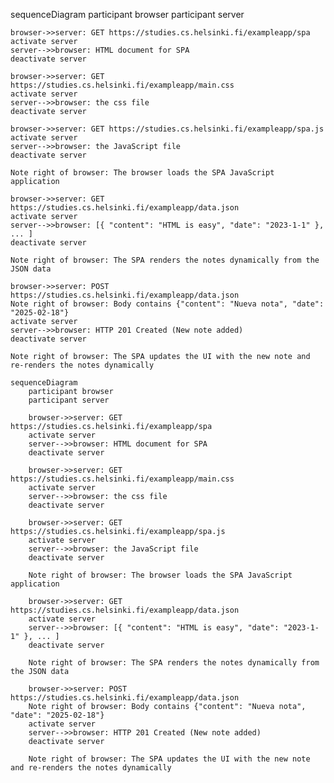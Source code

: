 sequenceDiagram
    participant browser
    participant server

    browser->>server: GET https://studies.cs.helsinki.fi/exampleapp/spa
    activate server
    server-->>browser: HTML document for SPA
    deactivate server

    browser->>server: GET https://studies.cs.helsinki.fi/exampleapp/main.css
    activate server
    server-->>browser: the css file
    deactivate server

    browser->>server: GET https://studies.cs.helsinki.fi/exampleapp/spa.js
    activate server
    server-->>browser: the JavaScript file
    deactivate server

    Note right of browser: The browser loads the SPA JavaScript application

    browser->>server: GET https://studies.cs.helsinki.fi/exampleapp/data.json
    activate server
    server-->>browser: [{ "content": "HTML is easy", "date": "2023-1-1" }, ... ]
    deactivate server

    Note right of browser: The SPA renders the notes dynamically from the JSON data

    browser->>server: POST https://studies.cs.helsinki.fi/exampleapp/data.json 
    Note right of browser: Body contains {"content": "Nueva nota", "date": "2025-02-18"}
    activate server
    server-->>browser: HTTP 201 Created (New note added)
    deactivate server

    Note right of browser: The SPA updates the UI with the new note and re-renders the notes dynamically


```mermaid
sequenceDiagram
    participant browser
    participant server

    browser->>server: GET https://studies.cs.helsinki.fi/exampleapp/spa
    activate server
    server-->>browser: HTML document for SPA
    deactivate server

    browser->>server: GET https://studies.cs.helsinki.fi/exampleapp/main.css
    activate server
    server-->>browser: the css file
    deactivate server

    browser->>server: GET https://studies.cs.helsinki.fi/exampleapp/spa.js
    activate server
    server-->>browser: the JavaScript file
    deactivate server

    Note right of browser: The browser loads the SPA JavaScript application

    browser->>server: GET https://studies.cs.helsinki.fi/exampleapp/data.json
    activate server
    server-->>browser: [{ "content": "HTML is easy", "date": "2023-1-1" }, ... ]
    deactivate server

    Note right of browser: The SPA renders the notes dynamically from the JSON data

    browser->>server: POST https://studies.cs.helsinki.fi/exampleapp/data.json 
    Note right of browser: Body contains {"content": "Nueva nota", "date": "2025-02-18"}
    activate server
    server-->>browser: HTTP 201 Created (New note added)
    deactivate server

    Note right of browser: The SPA updates the UI with the new note and re-renders the notes dynamically
```